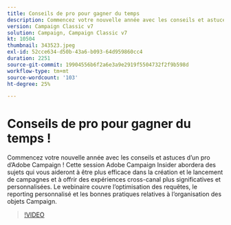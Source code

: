 ```yaml
---
title: Conseils de pro pour gagner du temps
description: Commencez votre nouvelle année avec les conseils et astuces d’un pro d’Adobe Campaign ! Cette session Adobe Campaign Insider abordera des sujets qui vous aideront à être plus efficace... (Les descriptions doivent comporter entre 60 et 160 caractères).
version: Campaign Classic v7
solution: Campaign, Campaign Classic v7
kt: 10504
thumbnail: 343523.jpeg
exl-id: 52cce634-d50b-43a6-b093-64d959860cc4
duration: 2251
source-git-commit: 19904556b6f2a6e3a9e2919f5504732f2f9b598d
workflow-type: tm+mt
source-wordcount: '103'
ht-degree: 25%

---
```


# Conseils de pro pour gagner du temps !

Commencez votre nouvelle année avec les conseils et astuces d’un pro d’Adobe Campaign ! Cette session Adobe Campaign Insider abordera des sujets qui vous aideront à être plus efficace dans la création et le lancement de campagnes et à offrir des expériences cross-canal plus significatives et personnalisées. Le webinaire couvre l’optimisation des requêtes, le reporting personnalisé et les bonnes pratiques relatives à l’organisation des objets Campaign.

>[!VIDEO](https://video.tv.adobe.com/v/343523/?quality=12&learn=on)
